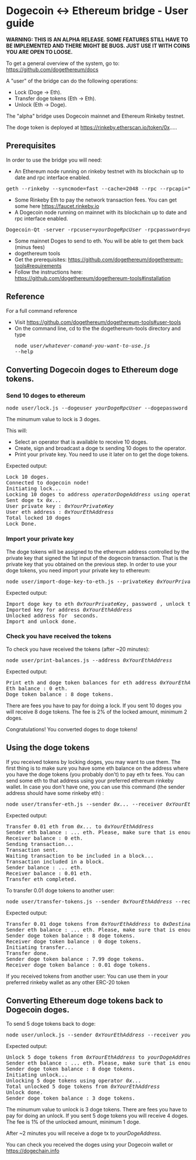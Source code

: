 # Dogecoin <-> Ethereum bridge - User guide

**WARNING: THIS IS AN ALPHA RELEASE. SOME FEATURES STILL HAVE TO BE IMPLEMENTED AND THERE MIGHT BE BUGS. JUST USE IT WITH COINS YOU ARE OPEN TO LOOSE.**

To get a general overview of the system, go to: https://github.com/dogethereum/docs

A "user" of the bridge can do the following operations:
* Lock (Doge -> Eth).
* Transfer doge tokens (Eth -> Eth).
* Unlock (Eth -> Doge).

The "alpha" bridge uses Dogecoin mainnet and Ethereum Rinkeby testnet.

The doge token is deployed at 
https://rinkeby.etherscan.io/token/0x.....

## Prerequisites

In order to use the bridge you will need:

* An Ethereum node running on rinkeby testnet with its blockchain up to date and rpc interface enabled. 
<pre>
geth --rinkeby --syncmode=fast --cache=2048 --rpc --rpcapi="db,eth,net,web3,personal" console
</pre>
* Some Rinkeby Eth to pay the network transaction fees. You can get some here https://faucet.rinkeby.io
* A Dogecoin node running on mainnet with its blockchain up to date and rpc interface enabled.
<pre>
Dogecoin-Qt -server -rpcuser=<i>yourDogeRpcUser</i> -rpcpassword=<i>yourDogeRpcPassword</i> 
</pre>
* Some mainnet Doges to send to eth. You will be able to get them back (minus fees)
* dogethereum tools
 * Get the prerequisites: https://github.com/dogethereum/dogethereum-tools#requirements
 * Follow the instructions here: https://github.com/dogethereum/dogethereum-tools#installation

## Reference

For a full command reference 
* Visit https://github.com/dogethereum/dogethereum-tools#user-tools 
* On the command line, cd to the the dogethereum-tools directory and type <pre>node user/<i>whatever-comand-you-want-to-use.js</i> --help</pre>


## Converting Dogecoin doges to Ethereum doge tokens.

### Send 10 doges to ethereum

<pre>
node user/lock.js --dogeuser <i>yourDogeRpcUser</i> --dogepassword <i>yourDogeRpcPassword</i> --value 1000000000
</pre>

The minumum value to lock is 3 doges.

This will:
* Select an operator that is available to receive 10 doges.
* Create, sign and broadcast a doge tx sending 10 doges to the operator.
* Print your private key. You need to use it later on to get the doge tokens. 

Expected output:
<pre>
Lock 10 doges.
Connected to dogecoin node!
Initiating lock... 
Locking 10 doges to address <i>operatorDogeAddress</i> using operator <i>0xoperatorPublicKeyHash</i>
Sent doge tx <i>0x...</i>
User private key : <i>0xYourPrivateKey</i>
User eth address : <i>0xYourEthAddress</i>
Total locked 10 doges
Lock Done.
</pre>

### Import your private key

The doge tokens will be assigned to the ethereum address controlled by the private key that signed the 1st input of the dogecoin transaction.
That is the private key that you obtained on the previous step.
In order to use your doge tokens, you need import your private key to ethereum:
<pre>
node user/import-doge-key-to-eth.js --privateKey <i>0xYourPrivateKey</i>
</pre>
Expected output:
<pre>
Import doge key to eth <i>0xYourPrivateKey</i>, password <empty>, unlock true, unlock time <forever>.
Imported key for address <i>0xYourEthAddress</i>
Unlocked address for <forever> seconds.
Import and unlock done.
</pre>

### Check you have received the tokens

To check you have received the tokens (after ~20 minutes):
<pre>
node user/print-balances.js --address <i>0xYourEthAddress</i>
</pre>
Expected output:
<pre>
Print eth and doge token balances for eth address <i>0xYourEthAddress</i>
Eth balance : 0 eth.
Doge token balance : 8 doge tokens.
</pre>
There are fees you have to pay for doing a lock.
If you sent 10 doges you will receive 8 doge tokens.
The fee is 2% of the locked amount, minimum 2 doges.

Congratulations! You converted doges to doge tokens!


## Using the doge tokens

If you received tokens by locking doges, you may want to use them.
The first thing is to make sure you have some eth balance on the address where you have the doge tokens (you probably don't) to pay eth tx fees.
You can send some eth to that address using your preferred ethereum rinkeby wallet.
In case you don't have one, you can use this command (the sender address should have some rinkeby eth) :
<pre>
node user/transfer-eth.js --sender <i>0x...</i> --receiver <i>0xYourEthAddress</i> --value 10000000000000000
</pre>
Expected output:
<pre>
Transfer 0.01 eth from <i>0x...</i> to <i>0xYourEthAddress</i>
Sender eth balance : ... eth. Please, make sure that is enough to pay for the tx fee.
Receiver balance : 0 eth.
Sending transaction...
Transaction sent.
Waiting transaction to be included in a block...
Transaction included in a block.
Sender balance : ... eth.
Receiver balance : 0.01 eth.
Transfer eth completed.
</pre>

To transfer 0.01 doge tokens to another user:
<pre>
node user/transfer-tokens.js --sender <i>0xYourEthAddress</i> --receiver <i>0xDestinationEthAddress</i> --value 1000000
</pre>
Expected output:
<pre>
Transfer 0.01 doge tokens from <i>0xYourEthAddress</i> to <i>0xDestinationEthAddress</i>
Sender eth balance : ... eth. Please, make sure that is enough to pay for the tx fee.
Sender doge token balance : 8 doge tokens.
Receiver doge token balance : 0 doge tokens.
Initiating transfer... 
Transfer done.
Sender doge token balance : 7.99 doge tokens.
Receiver doge token balance : 0.01 doge tokens.
</pre>

If you received tokens from another user:
You can use them in your preferred rinkeby wallet as any other ERC-20 token 


## Converting Ethereum doge tokens back to Dogecoin doges.

To send 5 doge tokens back to doge:
<pre>
node user/unlock.js --sender <i>0xYourEthAddress</i> --receiver <i>yourDogeAddress</i> --value 500000000
</pre>
Expected output:
<pre>
Unlock 5 doge tokens from <i>0xYourEthAddress</i> to <i>yourDogeAddress</i>.
Sender eth balance : ... eth. Please, make sure that is enough to pay for the tx fee.
Sender doge token balance : 8 doge tokens.
Initiating unlock... 
Unlocking 5 doge tokens using operator <i>0x...</i>
Total unlocked 5 doge tokens from <i>0xYourEthAddress</i>
Unlock done.
Sender doge token balance : 3 doge tokens.
</pre>

The minumum value to unlock is 3 doge tokens.
There are fees you have to pay for doing an unlock.
If you sent 5 doge tokens you will receive 4 doges.
The fee is 1% of the unlocked amount, minimum 1 doge.

After ~2 minutes you will receive a doge tx to <i>yourDogeAddress</i>.

You can check you received the doges using your Dogecoin wallet or https://dogechain.info
